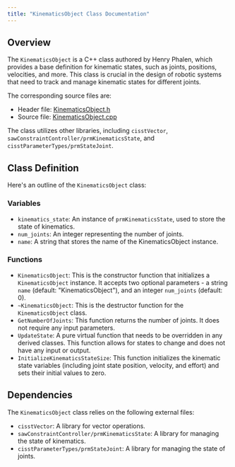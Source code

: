 ```yaml
---
title: "KinematicsObject Class Documentation"
---
```


## Overview

The `KinematicsObject` is a C++ class authored by Henry Phalen, which provides a base definition for kinematic states, such as joints, positions, velocities, and more. This class is crucial in the design of robotic systems that need to track and manage kinematic states for different joints.

The corresponding source files are:
- Header file: [KinematicsObject.h](https://git.lcsr.jhu.edu/bigss/bigssRoboticSystem/-/blob/master/components/include/bigssRoboticSystem/KinematicsObject.h)
- Source file: [KinematicsObject.cpp](https://git.lcsr.jhu.edu/bigss/bigssRoboticSystem/-/blob/master/components/code/KinematicsObject.cpp)

The class utilizes other libraries, including `cisstVector`, `sawConstraintController/prmKinematicsState`, and `cisstParameterTypes/prmStateJoint`.

## Class Definition

Here's an outline of the `KinematicsObject` class:

### Variables

- `kinematics_state`: An instance of `prmKinematicsState`, used to store the state of kinematics.
- `num_joints`: An integer representing the number of joints.
- `name`: A string that stores the name of the KinematicsObject instance.

### Functions

- `KinematicsObject`: This is the constructor function that initializes a `KinematicsObject` instance. It accepts two optional parameters - a string `name` (default: "KinematicsObject"), and an integer `num_joints` (default: 0).
- `~KinematicsObject`: This is the destructor function for the `KinematicsObject` class.
- `GetNumberOfJoints`: This function returns the number of joints. It does not require any input parameters.
- `UpdateState`: A pure virtual function that needs to be overridden in any derived classes. This function allows for states to change and does not have any input or output.
- `InitializeKinematicsStateSize`: This function initializes the kinematic state variables (including joint state position, velocity, and effort) and sets their initial values to zero.

## Dependencies

The `KinematicsObject` class relies on the following external files:

- `cisstVector`: A library for vector operations.
- `sawConstraintController/prmKinematicsState`: A library for managing the state of kinematics.
- `cisstParameterTypes/prmStateJoint`: A library for managing the state of joints.

